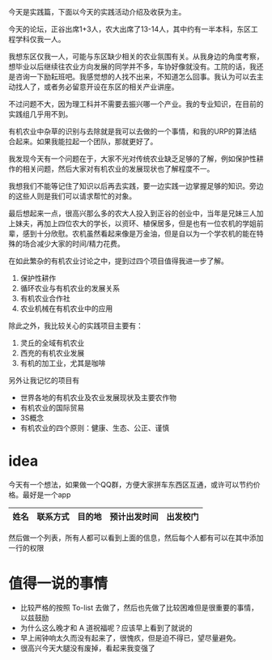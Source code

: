 今天是实践篇，下面以今天的实践活动介绍及收获为主。

今天的论坛，正谷出席1+3人，农大出席了13-14人，其中约有一半本科，东区工程学科仅我一人。  

我想东区仅我一人，可能与东区缺少相关的农业氛围有关。从我身边的角度考察，想毕业以后继续往农业方向发展的同学并不多，车协好像就没有。工院的话，我还是咨询一下励耘班吧。我感觉想的人找不出来，不知道怎么回事。我认为可以去主动找人了，或者务必留意开设在东区的相关产业讲座。

不过问题不大，因为理工科并不需要去振兴哪一个产业。我的专业知识，在目前的实践组几乎用不到。
 
有机农业中杂草的识别与去除就是我可以去做的一个事情，和我的URP的算法结合起来。如果我能拉起一个团队，那就更好了。  

我发现今天有一个问题在于，大家不光对传统农业缺乏足够的了解，例如保护性耕作的相关问题，然后大家对有机农业的发展现状也了解程度不一。  

我想我们不能等记住了知识以后再去实践，要一边实践一边掌握足够的知识。旁边的这些人则是我们可以请求帮忙的对象。  

最后想起来一点，很高兴那么多的农大人投入到正谷的创业中，当年是兄妹三人加上妹夫，再加上四位农大的学长，以资环、植保居多，但是也有一位农机的学姐前辈，感到十分欣慰。农机虽然看起来像是万金油，但是自以为一个学农机的能在特殊的场合减少大家的时间/精力花费。

在如此繁杂的有机农业讨论之中，提到过四个项目值得我进一步了解。
1. 保护性耕作
2. 循环农业与有机农业的发展关系
3. 有机农业合作社
4. 农业机械在有机农业中的应用    

除此之外，我比较关心的实践项目主要有：
1. 灵丘的全域有机农业
2. 西充的有机农业发展
3. 有机的加工业，尤其是咖啡

另外让我记忆的项目有  
+ 世界各地的有机农业及农业发展现状及主要农作物
+ 有机农业的国际贸易
+ 3S概念
+ 有机农业的四个原则：健康、生态、公正、谨慎

# idea

今天有一个想法，如果做一个QQ群，方便大家拼车东西区互通，或许可以节约价格。最好是一个app  

| 姓名 | 联系方式 | 目的地 | 预计出发时间 | 出发校门 |  
| --- | --- | --- | --- | --- |

然后做一个列表，所有人都可以看到上面的信息，然后每个人都有可以在其中添加一行的权限

# 值得一说的事情
+ 比较严格的按照 To-list 去做了，然后也先做了比较困难但是很重要的事情，以兹鼓励
+ 为什么这么晚才和 A 道祝福呢？应该早上看到了就说的
+ 早上闹钟响太久而没有起来了，很愧疚，但是迫不得已，望尽量避免。
+ 很高兴今天大腿没有废掉，看起来我变强了
